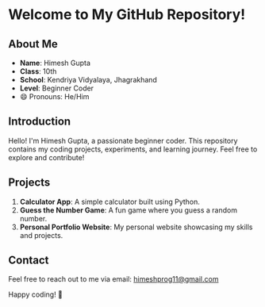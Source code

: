 # Welcome to My GitHub Repository!

## About Me
- **Name**: Himesh Gupta
- **Class**: 10th
- **School**: Kendriya Vidyalaya, Jhagrakhand
- **Level**: Beginner Coder
- 😄 Pronouns: He/Him

## Introduction
Hello! I'm Himesh Gupta, a passionate beginner coder. This repository contains my coding projects, experiments, and learning journey. Feel free to explore and contribute!

## Projects
1. **Calculator App**: A simple calculator built using Python.
2. **Guess the Number Game**: A fun game where you guess a random number.
3. **Personal Portfolio Website**: My personal website showcasing my skills and projects.

## Contact
Feel free to reach out to me via email: himeshprog11@gmail.com

Happy coding! 🚀
